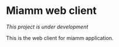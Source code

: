 Miamm web client
================
*This project is under development*

This is the web client for miamm application.
